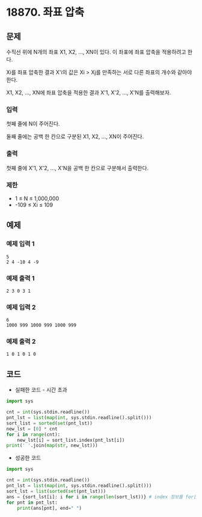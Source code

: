 # 18870. 좌표 압축

## 문제

수직선 위에 N개의 좌표 X1, X2, ..., XN이 있다. 이 좌표에 좌표 압축을 적용하려고 한다.

Xi를 좌표 압축한 결과 X\'i의 값은 Xi > Xj를 만족하는 서로 다른 좌표의 개수와 같아야 한다.

X1, X2, ..., XN에 좌표 압축을 적용한 결과 X\'1, X\'2, ..., X\'N를 출력해보자.



### 입력

첫째 줄에 N이 주어진다.

둘째 줄에는 공백 한 칸으로 구분된 X1, X2, ..., XN이 주어진다.



### 출력

첫째 줄에 X'1, X'2, ..., X'N을 공백 한 칸으로 구분해서 출력한다.



### 제한

- 1 ≤ N ≤ 1,000,000
- -109 ≤ Xi ≤ 109



## 예제

### 예제 입력 1

```
5
2 4 -10 4 -9
```



### 예제 출력 1

```
2 3 0 3 1
```



### 예제 입력 2

```
6
1000 999 1000 999 1000 999
```



### 예제 출력 2

```
1 0 1 0 1 0
```



## 코드

- 실패한 코드 \- 시간 초과

```python
import sys

cnt = int(sys.stdin.readline())
pnt_lst = list(map(int, sys.stdin.readline().split()))
sort_list = sorted(set(pnt_lst))
new_lst = [0] * cnt
for i in range(cnt):
    new_lst[i] = sort_list.index(pnt_lst[i])
print(' '.join(map(str, new_lst)))
```



- 성공한 코드

```python
import sys

cnt = int(sys.stdin.readline())
pnt_lst = list(map(int, sys.stdin.readline().split()))
sort_lst = list(sorted(set(pnt_lst)))
ans = {sort_lst[i]: i for i in range(len(sort_lst))} # index 정보를 for문 대신 딕셔너리를 사용
for pnt in pnt_lst:
    print(ans[pnt], end=" ")
```


